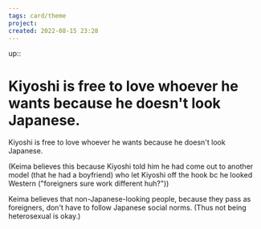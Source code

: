 ```yaml
---
tags: card/theme
project: 
created: 2022-08-15 23:28
---
```

up:: 
# Kiyoshi is free to love whoever he wants because he doesn't look Japanese.
Kiyoshi is free to love whoever he wants because he doesn't look Japanese.

(Keima believes this because Kiyoshi told him he had come out to another model (that he had a boyfriend) who let Kiyoshi off the hook bc he looked Western ("foreigners sure work different huh?"))

Keima believes that non-Japanese-looking people, because they pass as foreigners, don't have to follow Japanese social norms. (Thus not being heterosexual is okay.)